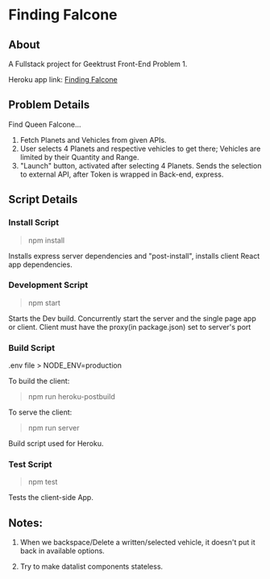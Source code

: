 # Finding Falcone

## About

A Fullstack project for Geektrust Front-End Problem 1.

Heroku app link: [Finding Falcone](https://finding-queen-falcone.herokuapp.com/)

## Problem Details

Find Queen Falcone...

1. Fetch Planets and Vehicles from given APIs.
2. User selects 4 Planets and respective vehicles to get there; Vehicles are limited by their Quantity and Range.
3. "Launch" button, activated after selecting 4 Planets. Sends the selection to external API, after Token is wrapped in Back-end, express.

## Script Details

### Install Script

> npm install

Installs express server dependencies and "post-install", installs client React app dependencies.

### Development Script

> npm start

Starts the Dev build.
Concurrently start the server and the single page app or client. Client must have the proxy(in package.json) set to server's
port

### Build Script

.env file > NODE_ENV=production

To build the client:
> npm run heroku-postbuild

To serve the client:
> npm run server

Build script used for Heroku.

### Test Script

> npm test

Tests the client-side App.

## Notes:

1. When we backspace/Delete a written/selected vehicle, it doesn't put it back in available options.

2. Try to make datalist components stateless.